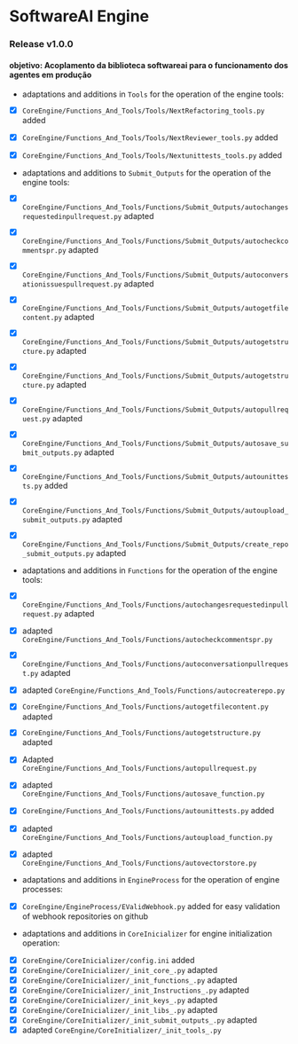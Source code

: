 # SoftwareAI Engine



### Release v1.0.0
#### objetivo: Acoplamento da biblioteca softwareai para o funcionamento dos agentes em produção
- adaptations and additions in `Tools` for the operation of the engine tools: 
- [x] ``CoreEngine/Functions_And_Tools/Tools/NextRefactoring_tools.py`` added
- [x] ``CoreEngine/Functions_And_Tools/Tools/NextReviewer_tools.py`` added
- [x] ``CoreEngine/Functions_And_Tools/Tools/Nextunittests_tools.py`` added


- adaptations and additions to `Submit_Outputs` for the operation of the engine tools: 
- [x] ``CoreEngine/Functions_And_Tools/Functions/Submit_Outputs/autochangesrequestedinpullrequest.py`` adapted
- [x] ``CoreEngine/Functions_And_Tools/Functions/Submit_Outputs/autocheckcommentspr.py`` adapted
- [x] ``CoreEngine/Functions_And_Tools/Functions/Submit_Outputs/autoconversationissuespullrequest.py`` adapted
- [x] ``CoreEngine/Functions_And_Tools/Functions/Submit_Outputs/autogetfilecontent.py`` adapted
- [x] ``CoreEngine/Functions_And_Tools/Functions/Submit_Outputs/autogetstructure.py`` adapted
- [x] ``CoreEngine/Functions_And_Tools/Functions/Submit_Outputs/autogetstructure.py`` adapted
- [x] ``CoreEngine/Functions_And_Tools/Functions/Submit_Outputs/autopullrequest.py`` adapted
- [x] ``CoreEngine/Functions_And_Tools/Functions/Submit_Outputs/autosave_submit_outputs.py`` adapted
- [x] ``CoreEngine/Functions_And_Tools/Functions/Submit_Outputs/autounittests.py`` added
- [x] ``CoreEngine/Functions_And_Tools/Functions/Submit_Outputs/autoupload_submit_outputs.py`` adapted
- [x] ``CoreEngine/Functions_And_Tools/Functions/Submit_Outputs/create_repo_submit_outputs.py`` adapted





- adaptations and additions in `Functions` for the operation of the engine tools: 
- [x] ``CoreEngine/Functions_And_Tools/Functions/autochangesrequestedinpullrequest.py`` adapted
- [x] adapted ``CoreEngine/Functions_And_Tools/Functions/autocheckcommentspr.py``
- [x] ``CoreEngine/Functions_And_Tools/Functions/autoconversationpullrequest.py`` adapted
- [x] adapted ``CoreEngine/Functions_And_Tools/Functions/autocreaterepo.py``
- [x] ``CoreEngine/Functions_And_Tools/Functions/autogetfilecontent.py`` adapted
- [x] ``CoreEngine/Functions_And_Tools/Functions/autogetstructure.py`` adapted
- [x] Adapted ``CoreEngine/Functions_And_Tools/Functions/autopullrequest.py``
- [x] adapted ``CoreEngine/Functions_And_Tools/Functions/autosave_function.py``
- [x] ``CoreEngine/Functions_And_Tools/Functions/autounittests.py`` added
- [x] adapted ``CoreEngine/Functions_And_Tools/Functions/autoupload_function.py``
- [x] adapted ``CoreEngine/Functions_And_Tools/Functions/autovectorstore.py``







- adaptations and additions in `EngineProcess` for the operation of engine processes: 
- [x] ``CoreEngine/EngineProcess/EValidWebhook.py`` added for easy validation of webhook repositories on github

- adaptations and additions in `CoreInicializer` for engine initialization operation: 
- [x] ``CoreEngine/CoreInicializer/config.ini`` added
- [x] ``CoreEngine/CoreInicializer/_init_core_.py`` adapted
- [x] ``CoreEngine/CoreInicializer/_init_functions_.py`` adapted
- [x] ``CoreEngine/CoreInicializer/_init_Instructions_.py`` adapted
- [x] ``CoreEngine/CoreInicializer/_init_keys_.py`` adapted
- [x] ``CoreEngine/CoreInicializer/_init_libs_.py`` adapted
- [x] ``CoreEngine/CoreInitializer/_init_submit_outputs_.py`` adapted
- [x] adapted ``CoreEngine/CoreInitializer/_init_tools_.py``
